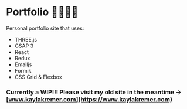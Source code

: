 # Portfolio 👩🏼‍💻🎨

Personal portfolio site that uses:

-   THREE.js
-   GSAP 3
-   React
-   Redux
-   Emailjs
-   Formik
-   CSS Grid & Flexbox

### Currently a WIP!!! Please visit my old site in the meantime → [www.kaylakremer.com](https://www.kaylakremer.com)
